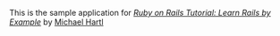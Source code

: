 This is the sample application for [*Ruby on Rails Tutorial: Learn Rails by Example*](http://railstutorials.org/) by [Michael Hartl](http://michaelhartl.com/)